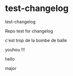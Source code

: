 # test-changelog
test-changelog

Repo test for changelog

c'est trop de la bombe de balle

youhou !!!

hello

major
